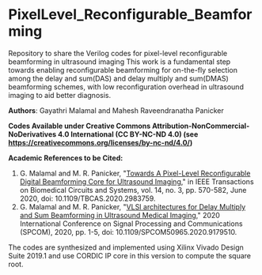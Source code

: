 # PixelLevel_Reconfigurable_Beamforming
Repository to share the Verilog codes for pixel-level reconfigurable beamforming in ultrasound imaging
This work is a fundamental step towards enabling reconfigurable beamforming for on-the-fly selection among the delay and sum(DAS) and delay multiply and sum(DMAS) beamforming schemes, with low reconfiguration overhead in ultrasound imaging to aid better diagnosis. 

**Authors**: Gayathri Malamal and Mahesh Raveendranatha Panicker

**Codes Available under Creative Commons Attribution-NonCommercial-NoDerivatives 4.0 International (CC BY-NC-ND 4.0) (see https://creativecommons.org/licenses/by-nc-nd/4.0/)**

**Academic References to be Cited:**
1.  G. Malamal and M. R. Panicker, "[Towards A Pixel-Level Reconfigurable Digital Beamforming Core for Ultrasound Imaging](https://ieeexplore.ieee.org/document/9050877)," in IEEE Transactions on Biomedical Circuits and Systems, vol. 14, no. 3, pp. 570-582, June 2020, doi: 10.1109/TBCAS.2020.2983759.
2. G. Malamal and M. R. Panicker, "[VLSI architectures for Delay Multiply and Sum Beamforming in Ultrasound Medical Imaging](https://ieeexplore.ieee.org/document/9179510)," 2020 International Conference on Signal Processing and Communications (SPCOM), 2020, pp. 1-5, doi: 10.1109/SPCOM50965.2020.9179510.

The codes are synthesized and implemented using Xilinx Vivado Design Suite 2019.1 and use CORDIC IP core in this version to compute the square root.
